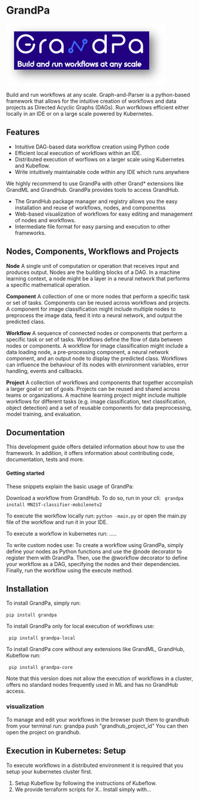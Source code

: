 # GrandPa
![GrandPa Logo!](/grandpa_logo.png)

Build and run workflows at any scale. Graph-and-Parser is a python-based framework that allows for the intuitive creation of workflows and data projects as Directed Acyclic Graphs (DAGs). Run worfklows efficient either locally in an IDE or on a large scale powered by Kubernetes.

## Features
<ul>
  <li>Intuitive DAG-based data workflow creation using Python code</li>
  <li>Efficient local execution of workflows within an IDE. </li>
  <li>Distributed execution of worflows on a larger scale using Kubernetes and Kubeflow.</li>
  <li>Write intuitively maintainable code within any IDE which runs anywhere</li>  
</ul>
We highly recommend to use GrandPa with other Grand* extensions like GrandML and GrandHub. GrandPa provides tools to access GrandHub.
<ul>
  <li>The GrandHub package manager and registry allows you the easy installation and reuse of workflows, nodes, and componentss</li>
  <li>Web-based visualization of workflows for easy editing and management of nodes and workflows.</li>
  <li>Intermediate file format for easy parsing and execution to other frameworks.</li>
</ul>

## Nodes, Components, Workflows and Projects

**Node**	A single unit of computation or operation that receives input and produces output. Nodes are the building blocks of a DAG.	In a machine learning context, a node might be a layer in a neural network that performs a specific mathematical operation.

**Component**	A collection of one or more nodes that perform a specific task or set of tasks. Components can be reused across workflows and projects.	A component for image classification might include multiple nodes to preprocess the image data, feed it into a neural network, and output the predicted class.

**Workflow**	A sequence of connected nodes or components that perform a specific task or set of tasks. Workflows define the flow of data between nodes or components.	A workflow for image classification might include a data loading node, a pre-processing component, a neural network component, and an output node to display the predicted class. Workflows can influence the behaviour of its nodes with eivnironment variables,  error handling, events and callbacks.

**Project**	A collection of workflows and components that together accomplish a larger goal or set of goals. Projects can be reused and shared across teams or organizations.	A machine learning project might include multiple workflows for different tasks (e.g. image classification, text classification, object detection) and a set of reusable components for data preprocessing, model training, and evaluation.


## Documentation

This development guide offers detailed information about how to use the framework. 
In addition, it offers information about contributing code, documentation, tests and more.

#### Getting started 

These snippets explain the basic usage of GrandPa:

Download a workflow from GrandHub. To do so, run in your cli:
`` grandpa install MNIST-classifier-mobilenetv2``

To execute the workflow locally run:
`` python -main.py ``
or open the main.py file of the workflow and run it in your IDE.

To execute a workflow in kubernetes run:
.....

To write custom nodes use:
To create a workflow using GrandPa, simply define your nodes as Python functions and use the @node decorator to register them with GrandPa. Then, use the @workflow decorator to define your workflow as a DAG, specifying the nodes and their dependencies. Finally, run the workflow using the execute method.

## Installation
To install GrandPa, simply run:

`` pip install grandpa ``

To install GrandPa only for local execution of workflows use:

`` pip install grandpa-local``

To install GrandPa core without any extensions like GrandML, GrandHub, Kubeflow run:

`` pip install grandpa-core``

Note that this version does not allow the execution of workflows in a cluster, offers no standard nodes frequently used in ML and has no GrandHub access.


### visualization
To manage and edit your workflows in the browser push them to grandhub from your terminal run:
grandpa push "grandhub_project_id"
You can then open the project on grandhub.



## Execution in Kubernetes: Setup

To execute workflows in a distributed environment it is required that you setup your kubernetes cluster first. 
1. Setup Kubeflow by following the instructions of Kubeflow. 
2. We provide terraform scripts for X.. Install simply with...

